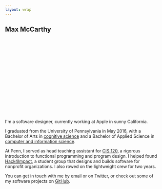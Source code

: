 ```yaml
---
layout: wrap
---
```


<h2 class="fw-300">Max McCarthy</h2>

<div class="photo my3 bg-no-repeat bg-contain"
  style="background-image: url('assets/images/me.png'); height: 250px;">
</div>

I'm a software designer, currently working at Apple in sunny California.

I graduated from the University of Pennsylvania in May 2016, with a Bachelor of
Arts in [cognitive science](https://web.sas.upenn.edu/cogsci/) and a Bachelor of
Applied Science in [computer and information
science](https://www.cis.upenn.edu/index.php).

At Penn, I served as head teaching assistant for [CIS
120](https://www.seas.upenn.edu/~cis120/current/), a rigorous introduction to
functional programming and program design. I helped found
[Hack4Impact](http://hack4impact.org), a student group that designs and builds
software for nonprofit organizations. I also rowed on the lightweight crew for
two years.

You can get in touch with me by [email](mailto:hello@maxmcc.com) or on
[Twitter](https://twitter.com/_maxmcc), or check out some of my software projects
on [GitHub](https://github.com/maxmcc).

